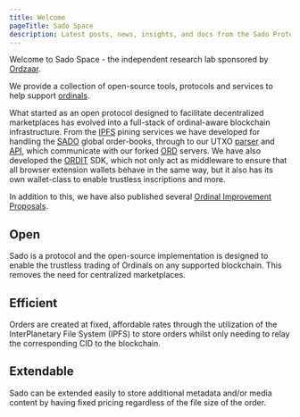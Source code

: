 ```yaml
---
title: Welcome
pageTitle: Sado Space
description: Latest posts, news, insights, and docs from the Sado Protocol Team.
---
```


Welcome to Sado Space - the independent research lab sponsored by [Ordzaar](https://ordzaar.com). 

We provide a collection of open-source tools, protocols and services to help support [ordinals](https://docs.ordinals.com/).

What started as an open protocol designed to facilitate decentralized marketplaces has evolved into a full-stack of ordinal-aware blockchain infrastructure. From the [IPFS](https://sado.space/docs/ipfs-introduction) pining services we have developed for handling the [SADO](https://sado.space/docs/sdk-introduction) global order-books, through to our UTXO [parser](https://github.com/sadoprotocol/utxo-parser) and [API](https://github.com/sadoprotocol/utxo-api), which communicate with our forked [ORD](https://github.com/sadoprotocol/ord) servers. We have also developed the [ORDIT](https://sado.space/docs/ordit-introduction) SDK, which not only act as middleware to ensure that all browser extension wallets behave in the same way, but it also has its own wallet-class to enable trustless inscriptions and more.

In addition to this, we have also published several [Ordinal Improvement Proposals](https://www.oips.io/).


## Open

Sado is a protocol and the open-source implementation is designed to enable the trustless trading of Ordinals on any supported blockchain. This removes the need for centralized marketplaces.

## Efficient

Orders are created at fixed, affordable rates through the utilization of the InterPlanetary File System (IPFS) to store orders whilst only needing to relay the corresponding CID to the blockchain.

## Extendable

Sado can be extended easily to store additional metadata and/or media content by having fixed pricing regardless of the file size of the order.
